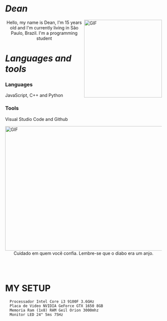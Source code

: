 #                                                                    *Dean*

<img align="right" alt="GIF" height="250" width="250"  src="https://github.com/Dean1337/readme/blob/main/gif1.gif" />

<p align="center">Hello, my name is Dean, I'm 15 years old and I'm currently living in São Paulo, Brazil. I'm a programming student</p>

#                                                                    *Languages and tools*

### Languages
  JavaScript, C++ and Python  
    
    
### Tools
  Visual Studio Code and Github



<img align="right" alt="GIF" height="400" width="800" src="https://github.com/Dean1337/readme/blob/main/city.gif" />
<br>
<p align="center"> Cuidado em quem você confia. Lembre-se que o diabo era um anjo.
</p>
<br><br>

#                                                                    **MY SETUP**

      Processador Intel Core i3 9100F 3.6GHz
      Placa de Video NVIDIA GeForce GTX 1650 8GB
      Memoria Ram (1x8) RAM Geil Orion 3000mhz
      Monitor LED 24" 5ms 75Hz

